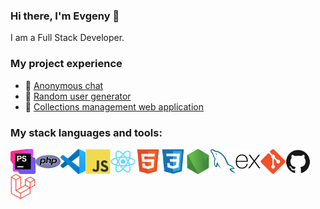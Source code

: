 ### Hi there, I'm Evgeny 👋
I am a Full Stack Developer.
  
### My project experience
- 📄  <a href="https://github.com/GilgameshEU/anonymous-chat_front/blob/main/README.md">Anonymous chat<a/>
- 📄  <a href="https://github.com/GilgameshEU/GilgameshEU.github.io">Random user generator<a/>
- 📄  <a href="https://github.com/GilgameshEU/courseProjectFront">Сollections management web application<a/>


### My stack languages and tools:


<img align="left" src="https://github.com/devicons/devicon/blob/master/icons/phpstorm/phpstorm-original.svg" title="phpstorm" alt="phpstorm" width="40" height="40"/>

<img align="left" src="https://github.com/devicons/devicon/blob/master/icons/php/php-original.svg" title="php" alt="php" width="40" height="40"/>

<img align="left" src="https://github.com/devicons/devicon/blob/master/icons/vscode/vscode-original.svg" title="vscode" alt="vscode" width="40" height="40"/>
   
<img align="left" src="https://github.com/devicons/devicon/blob/master/icons/javascript/javascript-original.svg" title="JavaScript" alt="JavaScript" width="40" height="40"/>

<img align="left" src="https://github.com/devicons/devicon/blob/master/icons/react/react-original.svg" title="React" alt="React" width="40" height="40"/>

<img align="left" src="https://github.com/devicons/devicon/blob/master/icons/html5/html5-original.svg" title="HTML5" alt="HTML" width="40" height="40"/>

<img align="left" src="https://github.com/devicons/devicon/blob/master/icons/css3/css3-original.svg"  title="CSS3" alt="CSS" width="40" height="40"/>

<img align="left" src="https://github.com/devicons/devicon/blob/master/icons/nodejs/nodejs-original.svg" title="NodeJS" alt="NodeJS" width="40" height="40"/>

<img align="left" src="https://github.com/devicons/devicon/blob/master/icons/mysql/mysql-original.svg" title="mysql" alt="mysql" width="40" height="40"/>

<img align="left" src="https://github.com/devicons/devicon/blob/master/icons/express/express-original.svg" title="express" alt="express" width="40" height="40"/>

<img align="left" src="https://github.com/devicons/devicon/blob/master/icons/git/git-original.svg" title="Git" alt="Git" width="40" height="40"/>

<img align="left" src="https://github.com/devicons/devicon/blob/master/icons/github/github-original.svg" title="GitHub" alt="GitHub" width="40" height="40"/>

<img align="left" src="https://github.com/devicons/devicon/blob/master/icons/laravel/laravel-original.svg" title="laravel" alt="laravel" width="40" height="40"/>

&nbsp;


<!--
**GilgameshEU/GilgameshEU** is a ✨ _special_ ✨ repository because its `README.md` (this file) appears on your GitHub profile.

Here are some ideas to get you started:

- 🔭 I’m currently working on ...
- 🌱 I’m currently learning ...
- 👯 I’m looking to collaborate on ...
- 🤔 I’m looking for help with ...
- 💬 Ask me about ...
- 📫 How to reach me: ...
- 😄 Pronouns: ...
- ⚡ Fun fact: ...
-->
